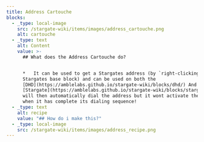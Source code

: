 ```yaml
---
title: Address Cartouche
blocks:
  - _type: local-image
    src: /stargate-wiki/items/images/address_cartouche.png
    alt: cartouche
  - _type: text
    alt: Content
    value: >-
      ## What does the Address Cartouche do?


      *   It can be used to get a Stargates address (by `right-clicking` on the
      Stargates base block) and can be used on both the
      [DHD](https://amblelabs.github.io/stargate-wiki/blocks/dhd/) And
      [Stargate](https://amblelabs.github.io/stargate-wiki/blocks/stargate/). It
      will then automatically dial the address but it wont activate the Stargate
      when it has complete its dialing sequence!
  - _type: text
    alt: recipe
    value: "## How do i make this?"
  - _type: local-image
    src: /stargate-wiki/items/images/address_recipe.png
---
```

